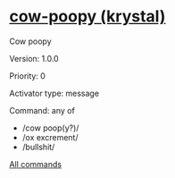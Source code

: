 # [cow-poopy (krystal)](/commands/krystal/cow-poopy.md)

Cow poopy

Version: 1.0.0

Priority: 0

Activator type: message

Command: any of
- /cow poop(y?)/
- /ox excrement/
- /bullshit/



[All commands](https://github.com/PrincessCyanMarine/TriviumComicsBots/blob/master/commands.md)